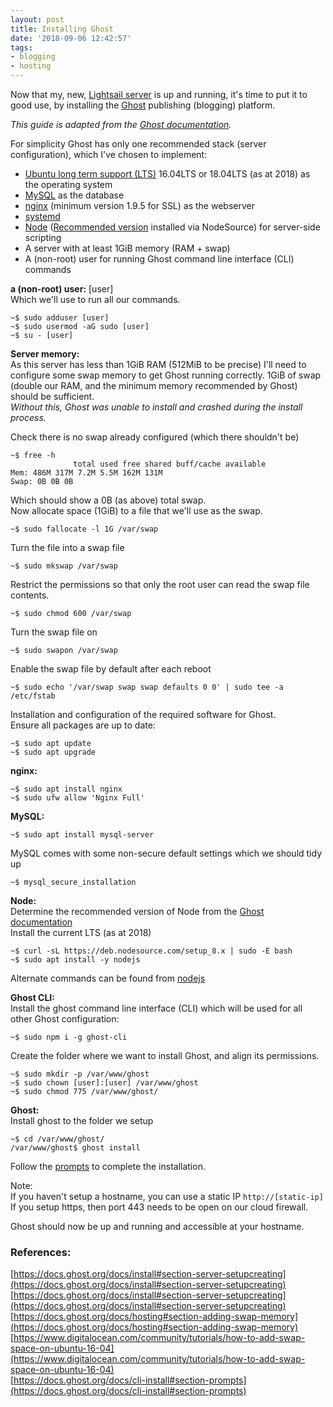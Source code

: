 ```yaml
---
layout: post
title: Installing Ghost
date: '2018-09-06 12:42:57'
tags:
- blogging
- hosting
---
```


Now that my, new, [Lightsail server](https://libreengineer.com/lightsail) is up and running, it's time to put it to good use, by installing the [Ghost](https://ghost.org/) publishing (blogging) platform.

_This guide is adapted from the [Ghost documentation](https://docs.ghost.org/docs/install#section-server-setup)._

For simplicity Ghost has only one recommended stack (server configuration), which I've chosen to implement:

- [Ubuntu long term support (LTS)](https://wikipedia.org/wiki/Ubuntu_(operating_system)) 16.04LTS or 18.04LTS (as at 2018) as the operating system
- [MySQL](https://wikipedia.org/wiki/MySQL) as the database
- [nginx](https://wikipedia.org/wiki/Nginx) (minimum version 1.9.5 for SSL) as the webserver
- [systemd](https://wikipedia.org/wiki/Systemd)
- [Node](https://en.m.wikipedia.org/wiki/Node.js) ([Recommended version](https://docs.ghost.org/docs/supported-node-versions) installed via NodeSource) for server-side scripting
- A server with at least 1GiB memory (RAM + swap)
- A (non-root) user for running Ghost command line interface (CLI) commands

**a (non-root) user:** [user]  
Which we'll use to run all our commands.

    ~$ sudo adduser [user]
    ~$ sudo usermod -aG sudo [user]
    ~$ su - [user]

**Server memory:**  
As this server has less than 1GiB RAM (512MiB to be precise) I'll need to configure some swap memory to get Ghost running correctly. 1GiB of swap (double our RAM, and the minimum memory recommended by Ghost) should be sufficient.  
_Without this, Ghost was unable to install and crashed during the install process._

Check there is no swap already configured (which there shouldn't be)

    ~$ free -h
                  total used free shared buff/cache available
    Mem: 486M 317M 7.2M 5.5M 162M 131M
    Swap: 0B 0B 0B

Which should show a 0B (as above) total swap.  
Now allocate space (1GiB) to a file that we'll use as the swap.

    ~$ sudo fallocate -l 1G /var/swap

Turn the file into a swap file

    ~$ sudo mkswap /var/swap

Restrict the permissions so that only the root user can read the swap file contents.

    ~$ sudo chmod 600 /var/swap

Turn the swap file on

    ~$ sudo swapon /var/swap

Enable the swap file by default after each reboot

    ~$ sudo echo '/var/swap swap swap defaults 0 0' | sudo tee -a /etc/fstab

Installation and configuration of the required software for Ghost.  
Ensure all packages are up to date:

    ~$ sudo apt update
    ~$ sudo apt upgrade

**nginx:**

    ~$ sudo apt install nginx
    ~$ sudo ufw allow 'Nginx Full'

**MySQL:**

    ~$ sudo apt install mysql-server

MySQL comes with some non-secure default settings which we should tidy up

    ~$ mysql_secure_installation

**Node:**  
Determine the recommended version of Node from the [Ghost documentation](https://docs.ghost.org/docs/supported-node-versions)  
Install the current LTS (as at 2018)

    ~$ curl -sL https://deb.nodesource.com/setup_8.x | sudo -E bash
    ~$ sudo apt install -y nodejs

Alternate commands can be found from [nodejs](https://nodejs.org/en/download/package-manager/#debian-and-ubuntu-based-linux-distributions)

**Ghost CLI:**  
Install the ghost command line interface (CLI) which will be used for all other Ghost configuration:

    ~$ sudo npm i -g ghost-cli

Create the folder where we want to install Ghost, and align its permissions.

    ~$ sudo mkdir -p /var/www/ghost
    ~$ sudo chown [user]:[user] /var/www/ghost
    ~$ sudo chmod 775 /var/www/ghost/

**Ghost:**  
Install ghost to the folder we setup

    ~$ cd /var/www/ghost/
    /var/www/ghost$ ghost install

Follow the [prompts](https://docs.ghost.org/docs/cli-install#section-prompts) to complete the installation.

Note:  
If you haven't setup a hostname, you can use a static IP `http://[static-ip]`  
If you setup https, then port 443 needs to be open on our cloud firewall.

Ghost should now be up and running and accessible at your hostname.

### References:

[https://docs.ghost.org/docs/install#section-server-setupcreating](https://docs.ghost.org/docs/install#section-server-setupcreating)  
[https://docs.ghost.org/docs/install#section-server-setupcreating](https://docs.ghost.org/docs/install#section-server-setupcreating)  
[https://docs.ghost.org/docs/hosting#section-adding-swap-memory](https://docs.ghost.org/docs/hosting#section-adding-swap-memory)  
[https://www.digitalocean.com/community/tutorials/how-to-add-swap-space-on-ubuntu-16-04](https://www.digitalocean.com/community/tutorials/how-to-add-swap-space-on-ubuntu-16-04)  
[https://docs.ghost.org/docs/cli-install#section-prompts](https://docs.ghost.org/docs/cli-install#section-prompts)

